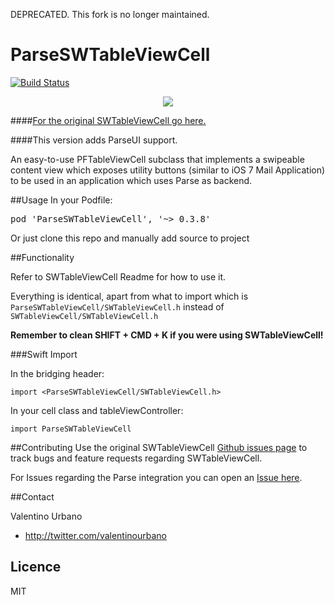 DEPRECATED.
This fork is no longer maintained.

ParseSWTableViewCell
===============

[![Build Status](https://travis-ci.org/valeIT/SWTableViewCell.svg?branch=master)](https://travis-ci.org/valeIT/SWTableViewCell)

<p align="center"><img src="http://i.imgur.com/njKCjK8.gif"/></p>

####[For the original SWTableViewCell go here.](https://github.com/cewendel/SWTableViewCell/) 

####This version adds ParseUI support.

An easy-to-use PFTableViewCell subclass that implements a swipeable content view which exposes utility buttons (similar to iOS 7 Mail Application) to be used in an application which uses Parse as backend.

##Usage
In your Podfile:
<pre>pod 'ParseSWTableViewCell', '~> 0.3.8'</pre>

Or just clone this repo and manually add source to project

##Functionality

Refer to SWTableViewCell Readme for how to use it. 

Everything is identical, apart from what to import which is `ParseSWTableViewCell/SWTableViewCell.h` instead of `SWTableViewCell/SWTableViewCell.h`

**Remember to clean SHIFT + CMD + K if you were using SWTableViewCell!**

###Swift Import

In the bridging header:

`import <ParseSWTableViewCell/SWTableViewCell.h>`

In your cell class and tableViewController:


`import ParseSWTableViewCell`


##Contributing
Use the original SWTableViewCell [Github issues page](https://github.com/cewendel/SWTableViewCell/issues) to track bugs and feature requests regarding SWTableViewCell. 

For Issues regarding the Parse integration you can open an [Issue here](https://github.com/valeIT/SWTableViewCell/issues).

##Contact

Valentino Urbano

- http://twitter.com/valentinourbano

## Licence

MIT 





